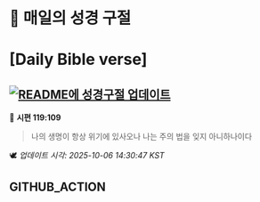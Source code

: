 # 🙏 매일의 성경 구절
# [Daily Bible verse]
## [![README에 성경구절 업데이트](https://github.com/DONGSUKA/first_test/actions/workflows/update-readme-bible.yml/badge.svg)](https://github.com/DONGSUKA/first_test/actions/workflows/update-readme-bible.yml)
<!-- START_BIBLE_VERSE -->
📖 **시편 119:109**
> 나의 생명이 항상 위기에 있사오나 나는 주의 법을 잊지 아니하나이다

🕊️ _업데이트 시각: 2025-10-06 14:30:47 KST_
  <!-- END_BIBLE_VERSE -->
## GITHUB_ACTION
